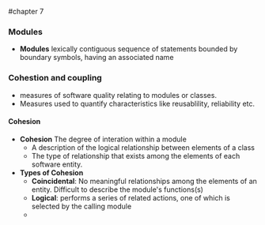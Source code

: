 #chapter 7


### Modules
* __Modules__ lexically contiguous sequence of statements bounded by boundary symbols, having an associated name


### Cohestion and coupling
* measures of software quality relating to modules or classes.
* Measures used to quantify characteristics like reusablility, reliability etc.
#### Cohesion
* __Cohesion__ The degree of interation within a module
  * A description of the logical relationship between elements of a class
  * The type of relationship that exists among the elements of each software entity.
* __Types of Cohesion__ 
  * __Coincidental__: No meaningful relationships among the elements of an entity. Difficult to describe the module's functions(s)
  * __Logical__: performs a series of related actions, one of which is selected by the calling module
  * 

